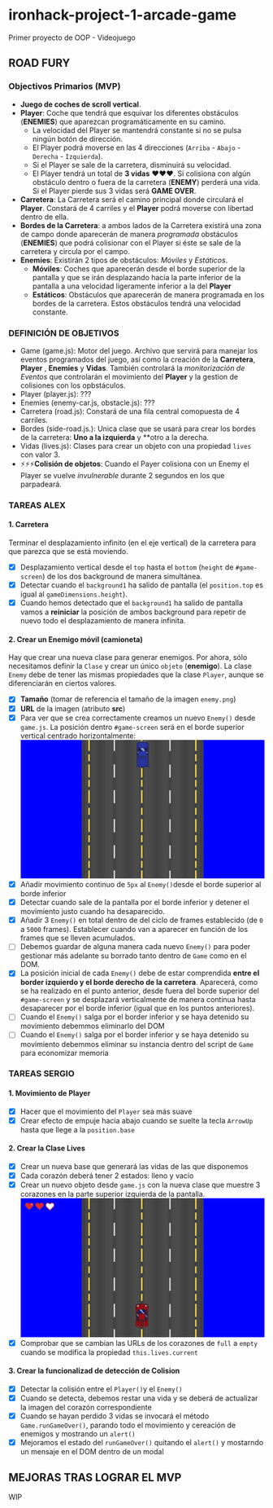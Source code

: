 # ironhack-project-1-arcade-game
Primer proyecto de OOP - Videojuego

## ROAD FURY

### Objectivos Primarios (MVP)

- **Juego de coches de scroll vertical**.
- **Player**: Coche que tendrá que esquivar los diferentes obstáculos (**ENEMIES**) que aparezcan programáticamente en su camino.
  - La velocidad del Player se mantendrá constante si no se pulsa ningún botón de dirección. 
  - El Player podrá moverse en las 4 direcciones (`Arriba` - `Abajo` -`Derecha` - `Izquierda`).
  - Si el Player se sale de la carretera, disminuirá su velocidad.
  - El Player tendrá un total de **3 vidas** ❤️❤️❤️. Si colisiona con algún obstáculo dentro o fuera de la carretera (**ENEMY**) perderá una vida. Si el Player pierde sus 3 vidas será **GAME OVER**.
- **Carretera**: La Carretera será el camino principal donde circulará el **Player**. Constará de 4 carriles y el **Player** podrá moverse con libertad dentro de ella.
- **Bordes de la Carretera**: a ambos lados de la Carretera existirá una zona de campo donde aparecerán de manera _programada_ obstáculos (**ENEMIES**) que podrá colisionar con el Player si éste se sale de la carretera y circula por el campo. 
- **Enemies**:  Existirán 2 tipos de obstáculos: _Móviles_ y _Estáticos_.
  - **Móviles**: Coches que aparecerán desde el borde superior de la pantalla y que se irán desplazando hacia la parte inferior de la pantalla a una velocidad ligeramente inferior a la del **Player** 
  - **Estáticos**: Obstáculos que aparecerán de manera programada en los bordes de la carretera. Estos obstáculos tendrá una velocidad constante.

### DEFINICIÓN DE OBJETIVOS

- Game (game.js): Motor del juego. Archivo que servirá para manejar los eventos programados del juego, así como la creación de la **Carretera**, **Player** , **Enemies** y **Vidas**. También controlará la _monitorización de Eventos_ que controlarán el movimiento del **Player** y la gestion de colisiones con los opbstáculos.
- Player (player.js): ???
- Enemies (enemy-car.js, obstacle.js): ???
- Carretera (road.js): Constará de una fila central comopuesta de 4 carriles.
- Bordes (side-road.js.): Unica clase que se usará para crear los bordes de la carretera: **Uno a la izquierda** y **otro a la derecha. 
- Vidas (lives.js): Clases para crear un objeto con una propiedad `lives` con valor 3. 
- ⚡⚡⚡**Colisión de objetos**: Cuando el Payer colisiona con un Enemy el Player se vuelve _invulnerable_ durante 2 segundos en los que parpadeará. 
### TAREAS ALEX

#### 1. Carretera
Terminar el desplazamiento infinito (en el eje vertical) de la carretera para que parezca que se está moviendo.

- [x] Desplazamiento vertical desde el `top` hasta el `bottom` (`height` de `#game-screen`) de los dos background de manera simultánea.
- [x] Detectar cuando el `background1` ha salido de pantalla (el `position.top` es igual al `gameDimensions.height`).
- [x] Cuando hemos detectado que el `background1` ha salido de pantalla vamos a **reiniciar** la posición de ambos background para repetir de nuevo todo el desplazamiento de manera infinita. 

#### 2. Crear un Enemigo móvil (camioneta)
Hay que crear una nueva clase para generar enemigos. Por ahora, sólo necesitamos definir la `Clase` y crear un único `objeto` (**enemigo**).
La clase `Enemy` debe de tener las mismas propiedades que la clase `Player`, aunque se diferenciarán en ciertos valores.

- [x] **Tamaño** (tomar de referencia el tamaño de la imagen `enemy.png`)
- [x] **URL** de la imagen (atributo **src**)
- [x] Para ver que se crea correctamente creamos un nuevo `Enemy()` desde `game.js`. La posición dentro `#game-screen` será en el borde superior vertical centrado horizontalmente:
![Enemy position](./images/images-readme/enemy-position.jpg)
- [x] Añadir movimiento continuo de `5px` al `Enemy()`desde el borde superior al borde inferior
- [x] Detectar cuando sale de la pantalla por el borde inferior y detener el movimiento justo cuando ha desaparecido.
- [x] Añadir 3 `Enemy()` en total dentro de del ciclo de frames establecido (de `0` a `5000` frames). Establecer cuando van a aparecer en función de los frames que se lleven acumulados.
- [ ] Debemos guardar de alguna manera cada nuevo `Enemy()` para poder gestionar más adelante su borrado tanto dentro de `Game` como en el DOM.
- [x] La posición inicial de cada `Enemy()` debe de estar comprendida **entre el border izquierdo y el borde derecho de la carretera**. Aparecerá, como se ha realizado en el punto anterior, desde fuera del borde superior del `#game-screen` y se desplazará verticalmente de manera continua hasta desaparecer por el borde inferior (igual que en los puntos anteriores).
- [ ] Cuando el `Enemy()` salga por el border inferior y se haya detenido su movimiento debemmos eliminarlo del DOM
- [ ] Cuando el `Enemy()` salga por el border inferior y se haya detenido su movimiento debemmos eliminar su instancia dentro del script de `Game` para economizar memoria

### TAREAS SERGIO

#### 1. Movimiento de Player
- [x] Hacer que el movimiento del `Player` sea más suave
- [x] Crear efecto de empuje hacia abajo cuando se suelte la tecla `ArrowUp` hasta que llege a la `position.base`

#### 2. Crear la Clase Lives
- [x] Crear un nueva base que generará las vidas de las que disponemos
- [x] Cada corazón deberá tener 2 estados: lleno y vacío
- [x] Crear un nuevo objeto desde `game.js` con la nueva clase que muestre 3 corazones en la parte superior izquierda de la pantalla.
![Lives position](./images/images-readme/lives-position.jpg)
- [x] Comprobar que se cambian las URLs de los corazones de `full` a `empty` cuando se modifica la propiedad `this.lives.current`

#### 3. Crear la funcionalizad de detección de Colision 
- [x] Detectar la colisión entre el `Player()`y el `Enemy()`
- [x] Cuando se detecta, debemos restar una vida y se deberá de actualizar la imagen del corazón correspondiente
- [x] Cuando se hayan perdido 3 vidas se invocará el método `Game.runGameOver()`, parando todo el movimiento y cereación de enemigos y mostrando un `alert()`
- [x] Mejoramos el estado del `runGameOver()` quitando el `alert()` y mostarndo un mensaje en el DOM dentro de un modal

## MEJORAS TRAS LOGRAR EL MVP

WIP